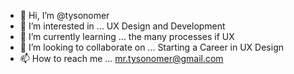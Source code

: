 - 👋 Hi, I’m @tysonomer
- 👀 I’m interested in ... UX Design and Development
- 🌱 I’m currently learning ... the many processes if UX
- 💞️ I’m looking to collaborate on ... Starting a Career in UX Design
- 📫 How to reach me ... mr.tysonomer@gmail.com

<!---
tysonomer/tysonomer is a ✨ special ✨ repository because its `README.md` (this file) appears on your GitHub profile.
You can click the Preview link to take a look at your changes.
--->
